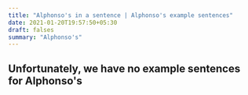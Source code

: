 ```yaml
---
title: "Alphonso's in a sentence | Alphonso's example sentences"
date: 2021-01-20T19:57:50+05:30
draft: falses
summary: "Alphonso's"
---
```

## Unfortunately, we have no example sentences for Alphonso's                 
